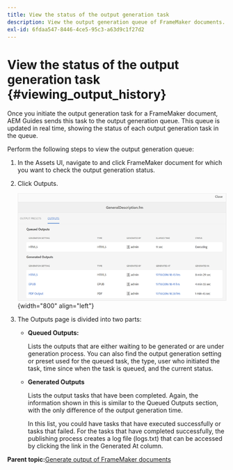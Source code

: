 ```yaml
---
title: View the status of the output generation task
description: View the output generation queue of FrameMaker documents. Learn how to view the status of an output generation task.
exl-id: 6fdaa547-8446-4ce5-95c3-a63d9c1f27d2
---
```

# View the status of the output generation task {#viewing_output_history}

Once you initiate the output generation task for a FrameMaker document, AEM Guides sends this task to the output generation queue. This queue is updated in real time, showing the status of each output generation task in the queue.

Perform the following steps to view the output generation queue:

1.  In the Assets UI, navigate to and click FrameMaker document for which you want to check the output generation status.

1.  Click Outputs.

    ![](images/output-queued-fm.png){width="800" align="left"}

1.  The Outputs page is divided into two parts:

    -   **Queued Outputs:**

        Lists the outputs that are either waiting to be generated or are under generation process. You can also find the output generation setting or preset used for the queued task, the type, user who initiated the task, time since when the task is queued, and the current status.

    -   **Generated Outputs**

        Lists the output tasks that have been completed. Again, the information shown in this is similar to the Queued Outputs section, with the only difference of the output generation time.

        In this list, you could have tasks that have executed successfully or tasks that failed. For the tasks that have completed successfully, the publishing process creates a log file \(logs.txt\) that can be accessed by clicking the link in the Generated At column.


**Parent topic:**[Generate output of FrameMaker documents](fm-output-generatation.md)
